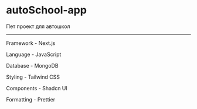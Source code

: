 # autoSchool-app

Пет проект для автошкол

---

Framework - Next.js

Language - JavaScript

Database - MongoDB

Styling - Tailwind CSS

Components - Shadcn UI

Formatting - Prettier

